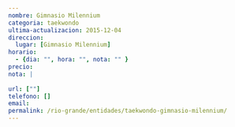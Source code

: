 ```yaml
---
nombre: Gimnasio Milennium
categoria: taekwondo
ultima-actualizacion: 2015-12-04
direccion: 
  lugar: [Gimnasio Milennium]
horario: 
  - {dia: "", hora: "", nota: "" }
precio: 
nota: | 
  
url: [""]
telefono: []
email: 
permalink: /rio-grande/entidades/taekwondo-gimnasio-milennium/
---
```


